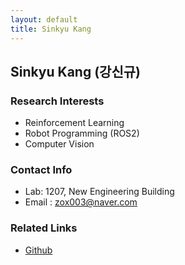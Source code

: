 ```yaml
---
layout: default
title: Sinkyu Kang
---
```


## Sinkyu Kang (강신규)


### Research Interests 
* Reinforcement Learning
* Robot Programming (ROS2)
* Computer Vision

### Contact Info
* Lab: 1207, New Engineering Building
* Email : zox003@naver.com

### Related Links
* [Github](https://github.com/zox004)
